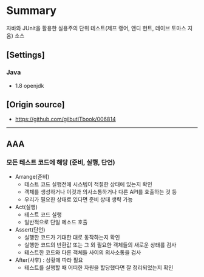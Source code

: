 # Summary
자바와 JUnit을 활용한 실용주의 단위 테스트(제프 랭어, 앤디 헌트, 데이브 토마스 지음) 소스

## [Settings]
### Java
* 1.8 openjdk
## [Origin source]
* https://github.com/gilbutITbook/006814

---

## AAA

### 모든 테스트 코드에 해당 (준비, 실행, 단언)
* Arrange(준비)
  * 테스트 코드 실행전에 시스템이 적절한 상태에 있는지 확인
  * 객체를 생성하거나 이것과 의사소통하거나 다른 API를 호출하는 것 등
  * 우리가 필요한 상태로 있다면 준비 상태 생략 가능
* Act(실행)
  * 테스트 코드 실행
  * 일반적으로 단일 메소드 호출
* Assert(단언)
  * 실행한 코드가 기대한 대로 동작하는지 확인
  * 실행한 코드의 반환값 또는 그 외 필요한 객체들의 새로운 상태를 검사
  * 테스트한 코드와 다른 객체들 사이의 의사소통을 검사
* After(사후) : 상황에 따라 필요
  * 테스트를 실행할 때 어떠한 자원을 할당했다면 잘 정리되었는지 확인
